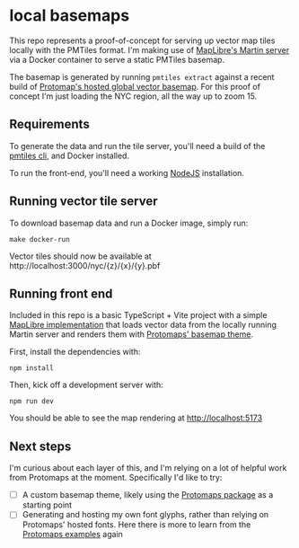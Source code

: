 # local basemaps

This repo represents a proof-of-concept for serving up vector map tiles locally with the PMTiles format. I'm making use of [MapLibre's Martin server](https://github.com/maplibre/martin) via a Docker container to serve a static PMTiles basemap.

The basemap is generated by running `pmtiles extract` against a recent build of [Protomap's hosted global vector basemap](https://maps.protomaps.com/builds/). For this proof of concept I'm just loading the NYC region, all the way up to zoom 15.

## Requirements

To generate the data and run the tile server, you'll need a build of the [pmtiles cli](https://github.com/protomaps/go-pmtiles/releases), and Docker installed.

To run the front-end, you'll need a working [NodeJS](https://nodejs.org/) installation.

## Running vector tile server

To download basemap data and run a Docker image, simply run:

```console
make docker-run
```

Vector tiles should now be available at http://localhost:3000/nyc/{z}/{x}/{y}.pbf

## Running front end 

Included in this repo is a basic TypeScript + Vite project with a simple [MapLibre implementation](https://maplibre.org/) that loads vector data from the locally running Martin server and renders them with [Protomaps' basemap theme](https://docs.protomaps.com/basemaps/maplibre).

First, install the dependencies with:

```
npm install
```

Then, kick off a development server with:

```
npm run dev
```

You should be able to see the map rendering at [http://localhost:5173](http://localhost:5173)

## Next steps

I'm curious about each layer of this, and I'm relying on a lot of helpful work from Protomaps at the moment. Specifically I'd like to try:

- [ ] A custom basemap theme, likely using the [Protomaps package](https://github.com/protomaps/basemaps/tree/main/styles) as a starting point
- [ ] Generating and hosting my own font glyphs, rather than relying on Protomaps' hosted fonts. Here there is more to learn from the [Protomaps examples](https://github.com/protomaps/basemaps-assets) again
